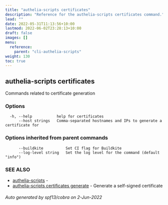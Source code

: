 ```yaml
---
title: "authelia-scripts certificates"
description: "Reference for the authelia-scripts certificates command."
lead: ""
date: 2022-05-31T11:13:56+10:00
lastmod: 2022-06-02T23:28:13+10:00
draft: false
images: []
menu:
  reference:
    parent: "cli-authelia-scripts"
weight: 130
toc: true
---
```


## authelia-scripts certificates

Commands related to certificate generation

### Options

```
  -h, --help           help for certificates
      --host strings   Comma-separated hostnames and IPs to generate a certificate for
```

### Options inherited from parent commands

```
      --buildkite          Set CI flag for Buildkite
      --log-level string   Set the log level for the command (default "info")
```

### SEE ALSO

* [authelia-scripts](authelia-scripts.md)	 - 
* [authelia-scripts certificates generate](authelia-scripts_certificates_generate.md)	 - Generate a self-signed certificate

###### Auto generated by spf13/cobra on 2-Jun-2022
